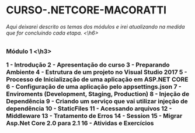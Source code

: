 <h1> CURSO-.NETCORE-MACORATTI </h2>

<h6> Aqui deixarei descrito os temas dos módulos e irei atualizando na medida que for concluindo cada etapa. <\h6>

<h3> Módulo 1 <\h3>

  1 - Introdução
  2 - Apresentação do curso
  3 - Preparando Ambiente
  4 - Estrutura de um projeto no Visual Studio 2017
  5 - Processo de Inicialização de uma aplicação em ASP.NET CORE
  6 - Configuração de uma aplicação pelo appsettings.json
  7 - Enviroments (Development, Staging, Production)
  8 - Injeção de Dependência
  9 - Criando um serviço que vai utilizar injeção de dependência
  10 - StaticFiles
  11 - Acessando arquivos
  12 - Middleware
  13 - Tratamento de Erros
  14 - Session
  15 - Migrar Asp.Net Core 2.0 para 2.1
  16 - Atividas e Exercícios
